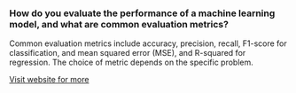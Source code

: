 ### How do you evaluate the performance of a machine learning model, and what are common evaluation metrics?

Common evaluation metrics include accuracy, precision, recall, F1-score for classification, and mean squared error (MSE), and R-squared for regression. The choice of metric depends on the specific problem.

[Visit website for more](https://www.javatpoint.com/machine-learning)

